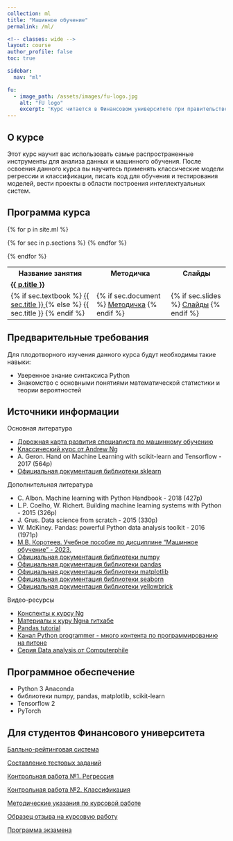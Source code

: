 ```yaml
---
collection: ml
title: "Машинное обучение"
permalink: /ml/

<!-- classes: wide -->
layout: course
author_profile: false
toc: true

sidebar:
  nav: "ml"

fu:
  - image_path: /assets/images/fu-logo.jpg
    alt: "FU logo"
    excerpt: 'Курс читается в Финансовом университете при правительстве РФ (Департамент анализа данных и машинного обучения), направление "Прикладная информатика"'
---
```




О курсе
---
Этот курс научит вас использовать самые распространенные инструменты для анализа данных и машинного обучения. После освоения данного курса вы научитесь применять классические модели регрессии и классификации, писать код для обучения и тестирования моделей, вести проекты в области построения интеллектуальных систем.


## Программа курса

<table>
  <tr>
    <th> Название занятия </th>
    <th> Методичка </th>
<!--     <th> Видео </th> -->
    <th> Слайды </th>
<!--     <th> Тест </th> -->
  </tr>

{% for p in site.ml %}
  <tr>
    <td colspan="5" class=""> <a href="{{ p.url }}"> <b> {{ p.title }} </b> </a>  </td>
  </tr> 
  {% for sec in p.sections %}
    <tr>
      <td>  {% if sec.textbook %}
        <a href="{{ sec.textbook }}">{{ sec.title }} </a>
        {% else %} {{ sec.title }} 
        {% endif %} </td>
      <td> {% if sec.document %}
        <a href="{{ sec.document }}">Методичка</a>
      {% endif %} </td>
<!--       <td> {% if sec.youtube %}
        <a href="https://www.youtube.com/watch?v={{ sec.youtube }}">Видео</a>
      {% endif %} </td> -->
      <td> {% if sec.slides %}
        <a href="{{ sec.slides }}">Слайды</a>
      {% endif %} </td>
<!--       <td> {% if sec.test %}
        <a href="{{ sec.test }}">Тест</a>
      {% endif %} </td> -->
    </tr>
  {% endfor %}

{% endfor %}

</table>

Предварительные требования
---
Для плодотворного изучения данного курса будут необходимы такие навыки:
* Уверенное знание синтаксиса Python
* Знакомство с основными понятиями математической статистики и теории вероятностей

<!-- Материалы курса
---
Вы можете познакомиться со всеми материалами курса - презентациями к лекциям, методических рекомендациям к лабораторным работам на [Google Диске](https://drive.google.com/drive/folders/13uDCR9sfJC_QriEBwJlzACwsNhbMxmUV?usp=sharing).

Плейлист с видео по данному курсу досупен на [YouTube](https://www.youtube.com/playlist?list=PLhgyvraU60gU8OAhjtcipU_sO7UYvkQl9). -->


## Источники информации

Основная литература
* [Дорожная карта развития специалиста по машинному обучению](https://i.am.ai/roadmap)
* [Классический курс от Andrew Ng](https://www.youtube.com/playlist?list=PLLssT5z_DsK-h9vYZkQkYNWcItqhlRJLN)
* A. Geron. Hand on Machine Learning with scikit-learn and Tensorflow - 2017 (564p)
* [Официальная документация библиотеки sklearn](https://scikit-learn.org/stable/user_guide.html)

Дополнительная литература
* C. Albon. Machine learning with Python Handbook - 2018 (427p)
* L.P. Coelho, W. Richert. Building machine learning systems with Python - 2015 (326p)
* J. Grus. Data science from scratch - 2015 (330p)
* W. McKiney. Pandas: powerful Python data analysis toolkit - 2016 (1971p)
* [М.В. Коротеев. Учебное пособие по дисциплине “Машинное обучение” - 2023.](http://elib.fa.ru/rbook/books137315.pdf/view) 
* [Официальная документация библиотеки numpy](https://numpy.org/doc/stable/user/index.html#user)
* [Официальная документация библиотеки pandas](https://pandas.pydata.org/docs/user_guide/index.html#user-guide)
* [Официальная документация библиотеки matplotlib](https://matplotlib.org/stable/users/index.html)
* [Официальная документация библиотеки seaborn](https://seaborn.pydata.org/tutorial.html)
* [Официальная документация библиотеки yellowbrick](https://www.scikit-yb.org/en/latest/quickstart.html)

Видео-ресурсы
* [Конспекты к курсу Ng](http://cs229.stanford.edu/syllabus.html)
* [Материалы к куру Ngна гитхабе](https://github.com/vkosuri/CourseraMachineLearning)
* [Pandas tutorial](https://www.youtube.com/playlist?list=PLeo1K3hjS3uuASpe-1LjfG5f14Bnozjwy)
* [Канал Python programmer - много контента по программированию на питоне](https://www.youtube.com/user/consumerchampion/playlists)
* [Серия Data analysis от Computerphile](https://www.youtube.com/playlist?list=PLzH6n4zXuckpfMu_4Ff8E7Z1behQks5ba)

## Программное обеспечение
* Python 3 Anaconda
* библиотеки numpy, pandas, matplotlib, scikit-learn
* Tensorflow 2
* PyTorch

Для студентов Финансового университета
---

[Балльно-рейтинговая система](https://docs.google.com/document/d/1fxhyzWiGAxFlBRx9fZlogzZPh7i3RVgHeU9oPsBHpT4/edit?usp=sharing)

[Составление тестовых заданий](https://docs.google.com/document/d/1zeSRD8l_7VCUbvPoKeHvHijRWHn5z4d5Vfbh0T2kLWE/edit?usp=sharing)

[Контрольная работа №1. Регрессия](https://docs.google.com/document/d/1qmHMu7M4uHrs8wIA62CsBDoAiDAjyMeNHdr78yCZPcQ/edit?usp=sharing)

[Контрольная работа №2. Классификация](https://docs.google.com/document/d/1XHoSG6FzeLRHl2dMcx_Lef06oMg2oqGyzOpvveti-kI/edit?usp=sharing)

[Методические указания по курсовой работе](https://docs.google.com/document/d/14OH1NKH-cqIDMQbvRMBtXG5l0noIQknKqSwEg4wyYNQ/edit?usp=sharing)

[Образец отзыва на курсовую работу](https://docs.google.com/spreadsheets/d/1N2Xn3HMlLTOKTek5emXcvIEyvT-2Evbl/edit?usp=share_link&ouid=116003821381017651142&rtpof=true&sd=true)

[Программа экзамена](https://docs.google.com/document/d/1b3Py3FyRpE3e7IMyX-ZZj1OYbU_Cpq80/edit?usp=sharing&ouid=116003821381017651142&rtpof=true&sd=true)


